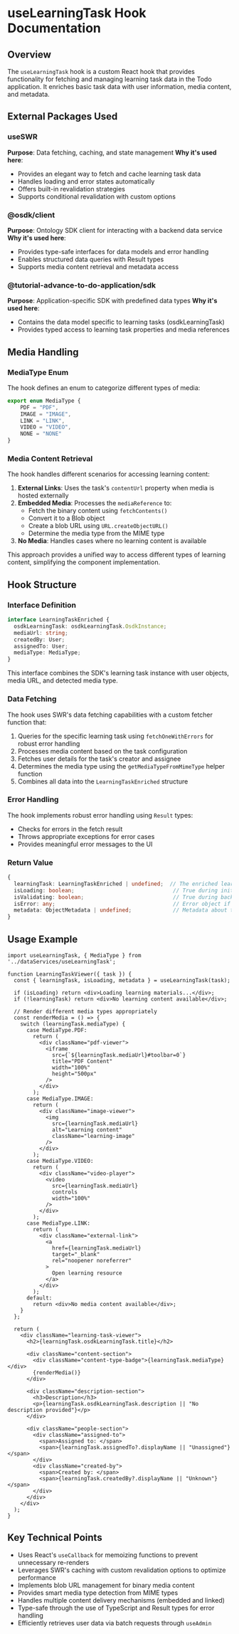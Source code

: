 # useLearningTask Hook Documentation

## Overview

The `useLearningTask` hook is a custom React hook that provides functionality for fetching and managing learning task data in the Todo application. It enriches basic task data with user information, media content, and metadata.

## External Packages Used

### useSWR

**Purpose**: Data fetching, caching, and state management
**Why it's used here**:

- Provides an elegant way to fetch and cache learning task data
- Handles loading and error states automatically
- Offers built-in revalidation strategies
- Supports conditional revalidation with custom options

### @osdk/client

**Purpose**: Ontology SDK client for interacting with a backend data service
**Why it's used here**:

- Provides type-safe interfaces for data models and error handling
- Enables structured data queries with Result types
- Supports media content retrieval and metadata access

### @tutorial-advance-to-do-application/sdk

**Purpose**: Application-specific SDK with predefined data types
**Why it's used here**:

- Contains the data model specific to learning tasks (osdkLearningTask)
- Provides typed access to learning task properties and media references

## Media Handling

### MediaType Enum

The hook defines an enum to categorize different types of media:

```typescript
export enum MediaType {
    PDF = "PDF",
    IMAGE = "IMAGE",
    LINK = "LINK",
    VIDEO = "VIDEO",
    NONE = "NONE"
}
```

### Media Content Retrieval

The hook handles different scenarios for accessing learning content:

1. **External Links**: Uses the task's `contentUrl` property when media is hosted externally
2. **Embedded Media**: Processes the `mediaReference` to:
   - Fetch the binary content using `fetchContents()`
   - Convert it to a Blob object
   - Create a blob URL using `URL.createObjectURL()`
   - Determine the media type from the MIME type
3. **No Media**: Handles cases where no learning content is available

This approach provides a unified way to access different types of learning content, simplifying the component implementation.

## Hook Structure

### Interface Definition

```typescript
interface LearningTaskEnriched {
  osdkLearningTask: osdkLearningTask.OsdkInstance;
  mediaUrl: string;
  createdBy: User;
  assignedTo: User;
  mediaType: MediaType;
}
```

This interface combines the SDK's learning task instance with user objects, media URL, and detected media type.

### Data Fetching

The hook uses SWR's data fetching capabilities with a custom fetcher function that:

1. Queries for the specific learning task using `fetchOneWithErrors` for robust error handling
2. Processes media content based on the task configuration
3. Fetches user details for the task's creator and assignee
4. Determines the media type using the `getMediaTypeFromMimeType` helper function
5. Combines all data into the `LearningTaskEnriched` structure

### Error Handling

The hook implements robust error handling using `Result` types:

- Checks for errors in the fetch result
- Throws appropriate exceptions for error cases
- Provides meaningful error messages to the UI

### Return Value

```typescript
{
  learningTask: LearningTaskEnriched | undefined;  // The enriched learning task (undefined if not loaded)
  isLoading: boolean;                               // True during initial data loading
  isValidating: boolean;                            // True during background revalidation
  isError: any;                                     // Error object if the request failed
  metadata: ObjectMetadata | undefined;             // Metadata about the learning task object type
}
```

## Usage Example

```tsx
import useLearningTask, { MediaType } from '../dataServices/useLearningTask';

function LearningTaskViewer({ task }) {
  const { learningTask, isLoading, metadata } = useLearningTask(task);
  
  if (isLoading) return <div>Loading learning materials...</div>;
  if (!learningTask) return <div>No learning content available</div>;
  
  // Render different media types appropriately
  const renderMedia = () => {
    switch (learningTask.mediaType) {
      case MediaType.PDF:
        return (
          <div className="pdf-viewer">
            <iframe 
              src={`${learningTask.mediaUrl}#toolbar=0`} 
              title="PDF Content"
              width="100%" 
              height="500px"
            />
          </div>
        );
      case MediaType.IMAGE:
        return (
          <div className="image-viewer">
            <img 
              src={learningTask.mediaUrl} 
              alt="Learning content" 
              className="learning-image"
            />
          </div>
        );
      case MediaType.VIDEO:
        return (
          <div className="video-player">
            <video 
              src={learningTask.mediaUrl} 
              controls 
              width="100%"
            />
          </div>
        );
      case MediaType.LINK:
        return (
          <div className="external-link">
            <a 
              href={learningTask.mediaUrl} 
              target="_blank" 
              rel="noopener noreferrer"
            >
              Open learning resource
            </a>
          </div>
        );
      default:
        return <div>No media content available</div>;
    }
  };
  
  return (
    <div className="learning-task-viewer">
      <h2>{learningTask.osdkLearningTask.title}</h2>
      
      <div className="content-section">
        <div className="content-type-badge">{learningTask.mediaType}</div>
        {renderMedia()}
      </div>
      
      <div className="description-section">
        <h3>Description</h3>
        <p>{learningTask.osdkLearningTask.description || "No description provided"}</p>
      </div>
      
      <div className="people-section">
        <div className="assigned-to">
          <span>Assigned to: </span>
          <span>{learningTask.assignedTo?.displayName || "Unassigned"}</span>
        </div>
        <div className="created-by">
          <span>Created by: </span>
          <span>{learningTask.createdBy?.displayName || "Unknown"}</span>
        </div>
      </div>
    </div>
  );
}
```

## Key Technical Points

- Uses React's `useCallback` for memoizing functions to prevent unnecessary re-renders
- Leverages SWR's caching with custom revalidation options to optimize performance
- Implements blob URL management for binary media content
- Provides smart media type detection from MIME types
- Handles multiple content delivery mechanisms (embedded and linked)
- Type-safe through the use of TypeScript and Result types for error handling
- Efficiently retrieves user data via batch requests through `useAdmin`
